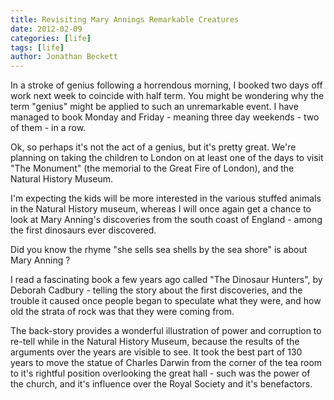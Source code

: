 ```yaml
---
title: Revisiting Mary Annings Remarkable Creatures
date: 2012-02-09
categories: [life]
tags: [life]
author: Jonathan Beckett
---
```


In a stroke of genius following a horrendous morning, I booked two days off work next week to coincide with half term. You might be wondering why the term "genius" might be applied to such an unremarkable event. I have managed to book Monday and Friday - meaning three day weekends - two of them - in a row.

Ok, so perhaps it's not the act of a genius, but it's pretty great. We're planning on taking the children to London on at least one of the days to visit "The Monument" (the memorial to the Great Fire of London), and the Natural History Museum.

I'm expecting the kids will be more interested in the various stuffed animals in the Natural History museum, whereas I will once again get a chance to look at Mary Anning's discoveries from the south coast of England - among the first dinosaurs ever discovered.

Did you know the rhyme "she sells sea shells by the sea shore" is about Mary Anning ?

I read a fascinating book a few years ago called "The Dinosaur Hunters", by Deborah Cadbury - telling the story about the first discoveries, and the trouble it caused once people began to speculate what they were, and how old the strata of rock was that they were coming from.

The back-story provides a wonderful illustration of power and corruption to re-tell while in the Natural History Museum, because the results of the arguments over the years are visible to see. It took the best part of 130 years to move the statue of Charles Darwin from the corner of the tea room to it's rightful position overlooking the great hall - such was the power of the church, and it's influence over the Royal Society and it's benefactors.